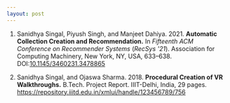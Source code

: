 ```yaml
---
layout: post
---
```


1. Sanidhya Singal, Piyush Singh, and Manjeet Dahiya. 2021. <b>Automatic Collection Creation and Recommendation.</b> In <i>Fifteenth ACM Conference on Recommender Systems</i> (<i>RecSys '21</i>). Association for Computing Machinery, New York, NY, USA, 633–638. DOI:<a target="_blank" href="https://doi.org/10.1145/3460231.3478865" title="View Publication">10.1145/3460231.3478865 </a>
<!-- more -->

2. Sanidhya Singal, and Ojaswa Sharma. 2018. <b>Procedural Creation of VR Walkthroughs.</b> B.Tech. Project Report. IIIT-Delhi, India, 29 pages. <a target="_blank" href="https://repository.iiitd.edu.in/xmlui/handle/123456789/756" title="View Publication"> https://repository.iiitd.edu.in/xmlui/handle/123456789/756 </a> 

